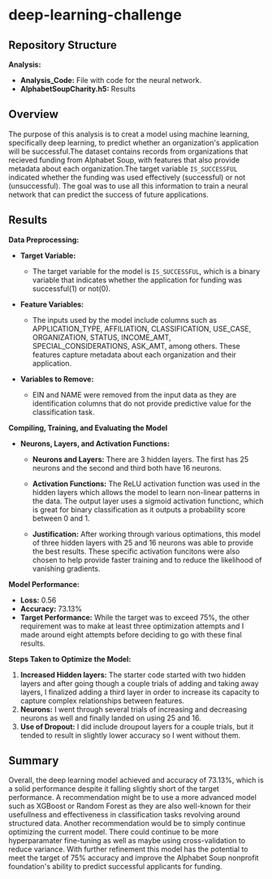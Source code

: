 # deep-learning-challenge

## Repository Structure

**Analysis:**
  - **Analysis_Code:** File with code for the neural network.
  - **AlphabetSoupCharity.h5:** Results


## Overview

  The purpose of this analysis is to creat a model using machine learning, specifically deep learning, to predict whether an organization's application will be successful.The dataset contains records from organizations that recieved funding from Alphabet Soup, with features that also provide metadata about each organization.The target variable `IS_SUCCESSFUL` indicated whether the funding was used effectively (successful) or not (unsuccessful). The goal was to use all this information to train a neural network that can predict the success of future applications.

## Results

**Data Preprocessing:**

  - **Target Variable:**
    - The target variable for the model is `IS_SUCCESSFUL`, which is a binary variable that indicates whether the application for funding was successful(1) or not(0).

  - **Feature Variables:**
    - The inputs used by the model include columns such as APPLICATION_TYPE, AFFILIATION, CLASSIFICATION, USE_CASE, ORGANIZATION, STATUS, INCOME_AMT, SPECIAL_CONSIDERATIONS, ASK_AMT, among others. These features capture metadata about each organization and their application.

  - **Variables to Remove:**
    - EIN and NAME were removed from the input data as they are identification columns that do not provide predictive value for the classification task.

**Compiling, Training, and Evaluating the Model**

- **Neurons, Layers, and Activation Functions:**

  - **Neurons and Layers:** There are 3 hidden layers. The first has 25 neurons and the second and third both have 16 neurons.

  - **Activation Functions:** The ReLU activation function was used in the hidden layers which allows the model to learn non-linear patterns in the data. The output layer uses a sigmoid activation functionc, which is great for binary classification as it outputs a probability score between 0 and 1.

  - **Justification:** After working through various optimations, this model of three hidden layers with 25 and 16 neurons was able to provide the best results. These specific activation funcitons were also chosen to help provide faster training and to reduce the likelihood of vanishing gradients.
 
**Model Performance:**
  - **Loss:** 0.56
  - **Accuracy:** 73.13%
  - **Target Performance:** While the target was to exceed 75%, the other requirement was to make at least three optimization attempts and I made around eight attempts before deciding to go with these final results.

**Steps Taken to Optimize the Model:**

  1. **Increased Hidden layers:** The starter code started with two hidden layers and after going though a couple trials of adding and taking away layers, I finalized adding a third layer in order to increase its capacity to capture complex relationships between features.
  2. **Neurons:** I went through several trials of increasing and decreasing neurons as well and finally landed on using 25 and 16.
  3. **Use of Dropout:** I did include droupout layers for a couple trials, but it tended to result in slightly lower accuracy so I went without them.


## Summary

  Overall, the deep learning model achieved and accuracy of 73.13%, which is a solid performance despite it falling slightly short of the target performance. A recommendation might be to use a more advanced model such as XGBoost or Random Forest as they are also well-known for their usefullness and effectiveness in classification tasks revolving around structured data. Another recommendation would be to simply continue optimizing the current model. There could continue to be more hyperparamater fine-tuning as well as maybe using cross-validation to reduce variance. With further refinement this model has the potential to meet the target of 75% accuracy and improve the Alphabet Soup nonprofit foundation's ability to predict successful applicants for funding.

